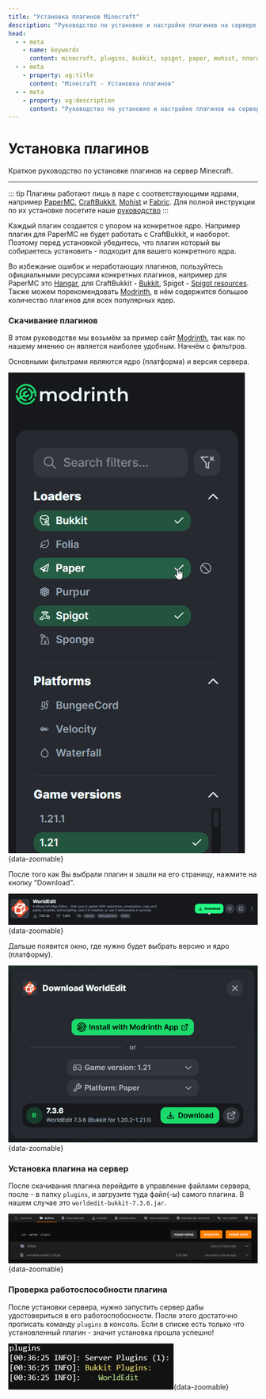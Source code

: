 ```yaml
---
title: "Установка плагинов Minecraft"
description: "Руководство по установке и настройке плагинов на сервере Minecraft. Поддержка PaperMC, CraftBukkit, Mohist и других популярных ядер."
head:
  - - meta
    - name: keywords
      content: minecraft, plugins, bukkit, spigot, paper, mohist, плагины майнкрафт
  - - meta
    - property: og:title 
      content: "Minecraft - Установка плагинов"
  - - meta
    - property: og:description
      content: "Руководство по установке и настройке плагинов на сервере Minecraft. Поддержка PaperMC, CraftBukkit, Mohist и других популярных ядер."
---
```


<script setup>
import MinecraftLogo from '/components/MinecraftLogo.vue';
</script>

# <MinecraftLogo>Установка плагинов</MinecraftLogo>

Краткое руководство по установке плагинов на сервер Minecraft.

***

::: tip
Плагины работают лишь в паре с соответствующими ядрами, например [PaperMC](https://papermc.io/), [CraftBukkit](https://getbukkit.org/), [Mohist](https://mohistmc.com/) и [Fabric](https://fabricmc.net/). Для полной инструкции по их установке посетите наше [руководство](/games/minecraft/core)
:::

Каждый плагин создается с упором на конкретное ядро. Например плагин для PaperMC не будет работать с CraftBukkit, и наоборот. Поэтому перед установкой убедитесь, что плагин который вы собираетесь установить - подходит для вашего конкретного ядра.

Во избежание ошибок и неработающих плагинов, пользуйтесь официальными ресурсами конкретных плагинов, например для PaperMC это [Hangar](https://hangar.papermc.io/), для CraftBukkit - [Bukkit](https://dev.bukkit.org/bukkit-plugins), Spigot - [Spigot resources](https://www.spigotmc.org/resources/categories/spigot.4/). Также можем порекомендовать [Modrinth](https://modrinth.com/plugins), в нём содержится большое количество плагинов для всех популярных ядер.

### Скачивание плагинов

В этом руководстве мы возьмём за пример сайт [Modrinth](https://modrinth.com/plugins), так как по нашему мнению он является наиболее удобным.
Начнём с фильтров.

Основными фильтрами являются ядро (платформа) и версия сервера.

![plugin filters](/images/games/minecraft/plugins/filters.png){data-zoomable}

После того как Вы выбрали плагин и зашли на его страницу, нажмите на кнопку "Download".

![plugin download button](/images/games/minecraft/plugins/plugin-download-button.png){data-zoomable}

Дальше появится окно, где нужно будет выбрать версию и ядро (платформу).

![plugin download popup](/images/games/minecraft/plugins/plugin-download-popup.png){data-zoomable}

### Установка плагина на сервер

После скачивания плагина перейдите в управление файлами сервера, после - в папку `plugins`, и загрузите туда файл(-ы) самого плагина. В нашем случае это `worldedit-bukkit-7.3.6.jar`.

![plugin upload to the server](/images/games/minecraft/plugins/file-upload.png){data-zoomable}

### Проверка работоспособности плагина

После установки сервера, нужно запустить сервер дабы удостовериться в его работоспобосности. После этого достаточно прописать команду `plugins` в консоль. Если в списке есть только что установленный плагин - значит установка прошла успешно!

![plugin working](/images/games/minecraft/plugins/plugin-working.png){data-zoomable}
